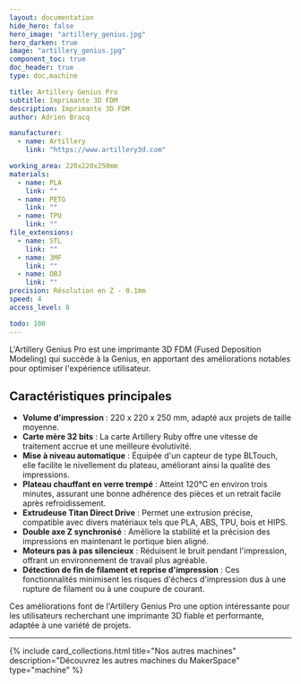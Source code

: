 ```yaml
---
layout: documentation
hide_hero: false
hero_image: "artillery_genius.jpg"
hero_darken: true
image: "artillery_genius.jpg"
component_toc: true
doc_header: true
type: doc,machine

title: Artillery Genius Pro
subtitle: Imprimante 3D FDM
description: Imprimante 3D FDM
author: Adrien Bracq

manufacturer:
  - name: Artillery
    link: "https://www.artillery3d.com"

working_area: 220x220x250mm
materials:
  - name: PLA
    link: ""
  - name: PETG
    link: ""
  - name: TPU
    link: ""
file_extensions:
  - name: STL
    link: ""
  - name: 3MF
    link: ""
  - name: OBJ
    link: ""
precision: Résolution en Z - 0.1mm
speed: 4
access_level: 0

todo: 100
---
```


L'Artillery Genius Pro est une imprimante 3D FDM (Fused Deposition Modeling) qui succède à la Genius, en apportant des améliorations notables pour optimiser l'expérience utilisateur.

## Caractéristiques principales

- **Volume d'impression** : 220 x 220 x 250 mm, adapté aux projets de taille moyenne.
- **Carte mère 32 bits** : La carte Artillery Ruby offre une vitesse de traitement accrue et une meilleure évolutivité.
- **Mise à niveau automatique** : Équipée d'un capteur de type BLTouch, elle facilite le nivellement du plateau, améliorant ainsi la qualité des impressions.
- **Plateau chauffant en verre trempé** : Atteint 120°C en environ trois minutes, assurant une bonne adhérence des pièces et un retrait facile après refroidissement.
- **Extrudeuse Titan Direct Drive** : Permet une extrusion précise, compatible avec divers matériaux tels que PLA, ABS, TPU, bois et HIPS.
- **Double axe Z synchronisé** : Améliore la stabilité et la précision des impressions en maintenant le portique bien aligné.
- **Moteurs pas à pas silencieux** : Réduisent le bruit pendant l'impression, offrant un environnement de travail plus agréable.
- **Détection de fin de filament et reprise d'impression** : Ces fonctionnalités minimisent les risques d'échecs d'impression dus à une rupture de filament ou à une coupure de courant.

Ces améliorations font de l'Artillery Genius Pro une option intéressante pour les utilisateurs recherchant une imprimante 3D fiable et performante, adaptée à une variété de projets.


---

{%
  include card_collections.html
  title="Nos autres machines"
  description="Découvrez les autres machines du MakerSpace"
  type="machine"
%}
